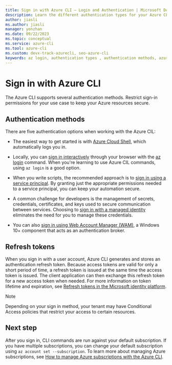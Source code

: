 ```yaml
---
title: Sign in with Azure CLI — Login and Authentication | Microsoft Docs
description: Learn the different authentication types for your Azure CLI login — sign in with Azure CLI automatically, locally, or interactively using the az login command.
author: jiasli
ms.author: jiasli
manager: yonzhan
ms.date: 09/22/2023
ms.topic: conceptual
ms.service: azure-cli
ms.tool: azure-cli
ms.custom: devx-track-azurecli, seo-azure-cli
keywords: az login, authentication types , authentication methods, azure, cli login, az login powershell, cli login, sign in 
---
```


# Sign in with Azure CLI

The Azure CLI supports several authentication methods. Restrict sign-in permissions for your use case to keep your Azure resources secure.

## Authentication methods

There are five authentication options when working with the Azure CIL:

- The easiest way to get started is with [Azure Cloud Shell](/azure/cloud-shell/overview), which automatically logs you in.

- Locally, you can [sign in interactively](./authenticate-azure-cli-interactively.md) through your browser with the [az login](/cli/azure/reference-index#az-login) command. When you're learning to use Azure CIL commands, using `az login` is a good option.
- When you write scripts, the recommended approach is to [sign in using a service principal](./authenticate-azure-cli-service-principal.md). By granting just the appropriate permissions needed to a service principal, you can keep your automation secure.
- A common challenge for developers is the management of secrets, credentials, certificates, and keys used to secure communication between services. Choosing to [sign in with a managed identity](./authenticate-azure-cli-managed-identity.md) eliminates the need for you to manage these credentials.
- You can also [sign in using Web Account Manager (WAM)](./authenticate-azure-cli-web-account-manager.md), a Windows 10+ component that acts as an authentication broker.

## Refresh tokens

When you sign in with a user account, Azure CLI generates and stores an authentication refresh token. Because access tokens are valid for only a short period of time, a refresh token is issued at the same time the access token is issued. The client application can then exchange this refresh token for a new access token when needed. For more information on token lifetime and expiration, see [Refresh tokens in the Microsoft identity platform](/azure/active-directory/develop/refresh-tokens).

> [!NOTE]
> Depending on your sign in method, your tenant may have Conditional Access policies that restrict your access to certain resources.

## Next step

After you sign in, CLI commands are run against your default subscription. If you have multiple subscriptions, you can change your default subscription using `az account set --subscription`. To learn more about managing Azure subscriptions, see [How to manage Azure subscriptions with the Azure CLI](./manage-azure-subscriptions-azure-cli.md).
